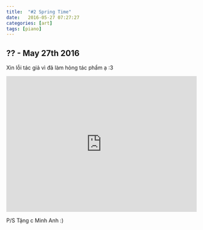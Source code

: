 ```yaml
---
title:  "#2 Spring Time"
date:   2016-05-27 07:27:27
categories: [art]
tags: [piano]
---
```


## ?? - May 27th 2016

Xin lỗi tác giả vì đã làm hỏng tác phẩm ạ :3

<iframe style="overflow:hidden; width:100%; height:360px" src="https://www.youtube.com/embed/UjvjstZdR4Q" frameborder="0" allow="accelerometer; autoplay; clipboard-write; encrypted-media; gyroscope; picture-in-picture" allowfullscreen></iframe>

P/S Tặng c Minh Anh :)
